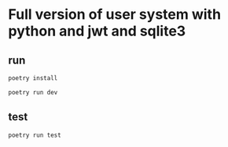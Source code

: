 # Full version of user system with python and jwt and sqlite3

## run
```bash
poetry install

poetry run dev
```

## test
```bash
poetry run test
```